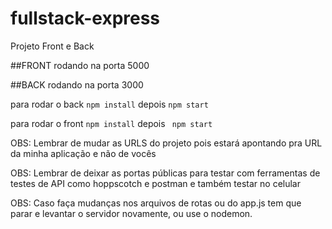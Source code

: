# fullstack-express
Projeto Front e Back


##FRONT rodando na porta 5000

##BACK rodando na porta 3000

para rodar o back `npm install` depois `npm start`

para rodar o front `npm install` depois ` npm start`

OBS: Lembrar de mudar as URLS do projeto pois estará apontando pra URL da minha aplicação e não de vocês

OBS: Lembrar de deixar as portas públicas para testar com ferramentas de testes de API como hoppscotch e postman e também testar no celular

OBS: Caso faça mudanças nos arquivos de rotas ou do app.js tem que parar e levantar o servidor novamente, ou use o nodemon.

